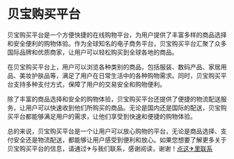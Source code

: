 # 贝宝购买平台

贝宝购买平台是一个方便快捷的在线购物平台，为用户提供了丰富多样的商品选择和安全便利的购物体验。作为全球知名的电子商务平台，贝宝购买平台汇聚了众多国际品牌和优质商家，让用户可以轻松购买到全球各地的商品。

在贝宝购买平台上，用户可以浏览各种类别的商品，包括服装、数码产品、家居用品、美妆护肤品等，满足了用户在日常生活中的各种购物需求。同时，贝宝购买平台支持多种支付方式，保障了用户的交易安全和购物便利。

除了丰富的商品选择和安全的购物体验，贝宝购买平台还提供了便捷的物流配送服务，让用户可以快速收到他们所购买的商品。无论是国内还是国际的配送，贝宝购买平台都能够满足用户的需求，让他们享受到快速和便捷的购物体验。

总的来说，贝宝购买平台是一个让用户可以放心购物的平台，无论是商品选择、支付安全还是物流配送，都能够让用户感受到便利和放心。如果您想要了解更多关于贝宝购买平台的信息，请通过✈与我们联系，感谢阅读，谢谢！[点这✈里联系](https://w.k02.cc)